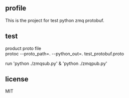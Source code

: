 ## profile   
This is the project for test python zmq protobuf.

## test
product proto file  
protoc --proto_path=. --python_out=. test_protobuf.proto  

run 'python ./zmqsub.py' & 'python ./zmqpub.py'  

## license
MIT
